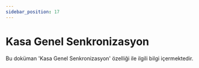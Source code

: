 ```yaml
---
sidebar_position: 17
---
```


# Kasa Genel Senkronizasyon

Bu doküman 'Kasa Genel Senkronizasyon' özelliği ile ilgili bilgi içermektedir.
